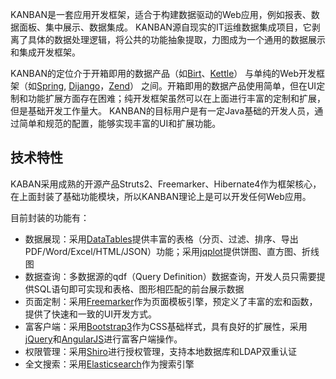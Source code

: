 KANBAN是一套应用开发框架，适合于构建数据驱动的Web应用，例如报表、数据面板、集中展示、数据集成。
KANBAN源自现实的IT运维数据集成项目，它剥离了具体的数据处理逻辑，将公共的功能抽象提取，力图成为一个通用的数据展示和集成开发框架。

KANBAN的定位介于开箱即用的数据产品（如[Birt](https://www.eclipse.org/birt/)、[Kettle](http://community.pentaho.com/projects/data-integration/)）
与单纯的Web开发框架（如[Spring](http://projects.spring.io/spring-framework/), [Dijango](https://www.djangoproject.com/)，[Zend](http://www.zend.com)）
之间。开箱即用的数据产品使用简单，但在UI定制和功能扩展方面存在困难；纯开发框架虽然可以在上面进行丰富的定制和扩展，但是基础开发工作量大。
KANBAN的目标用户是有一定Java基础的开发人员，通过简单和规范的配置，能够实现丰富的UI和扩展功能。


技术特性
-----------------

KABAN采用成熟的开源产品Struts2、Freemarker、Hibernate4作为框架核心，在上面封装了基础功能模块，所以KANBAN理论上是可以开发任何Web应用。

目前封装的功能有：

- 数据展现：采用[DataTables](http://www.datatables.net)提供丰富的表格（分页、过滤、排序、导出PDF/Word/Excel/HTML/JSON）功能；采用[jqplot](http://www.jqplot.com)提供饼图、直方图、折线图
- 数据查询：多数据源的qdf（Query Definition）数据查询，开发人员只需要提供SQL语句即可实现和表格、图形相匹配的前台展示数据
- 页面定制：采用[Freemarker](http://www.freemarker.org)作为页面模板引擎，预定义了丰富的宏和函数，提供了快速和一致的UI开发方式。
- 富客户端：采用[Bootstrap3](http://www.getbootstrap.com)作为CSS基础样式，具有良好的扩展性，采用[jQuery](http://www.jquery.com)和[AngularJS](http://www.angularjs.org)进行富客户端操作。
- 权限管理：采用[Shiro](http://shiro.apache.org)进行授权管理，支持本地数据库和LDAP双重认证
- 全文搜索：采用[Elasticsearch](http://elasticsearch.org)作为搜索引擎

